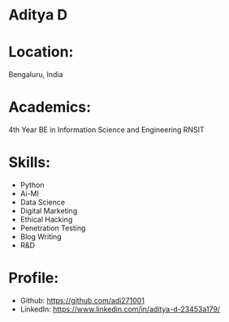 # Aditya D

# Location:
Bengaluru, India

# Academics:
  4th Year BE in Information Science and Engineering RNSIT
  
# Skills:
* Python 
* Ai-Ml
* Data Science
* Digital Marketing
* Ethical Hacking
* Penetration Testing
* Blog Writing
* R&D

# Profile:

* Github: https://github.com/adi271001
* LinkedIn: https://www.linkedin.com/in/aditya-d-23453a179/
